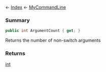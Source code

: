 ← [Index](Api-Index) ← [MyCommandLine](VRage.Game.ModAPI.Ingame.Utilities.MyCommandLine)

### Summary

```csharp
public int ArgumentCount { get; }
```

Returns the number of non-switch arguments

### Returns

[int](System.Int32)

